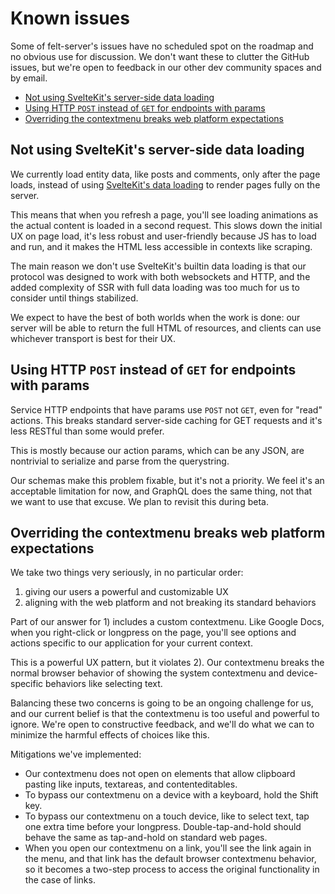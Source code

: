 # Known issues

Some of felt-server's issues have no scheduled spot on the roadmap
and no obvious use for discussion.
We don't want these to clutter the GitHub issues,
but we're open to feedback in our other dev community spaces and by email.

- [Not using SvelteKit's server-side data loading](#not-using-sveltekits-server-side-data-loading)
- [Using HTTP `POST` instead of `GET` for endpoints with params](#using-http-post-instead-of-get-for-endpoints-with-params)
- [Overriding the contextmenu breaks web platform expectations](#overriding-the-contextmenu-breaks-web-platform-expectations)

## Not using SvelteKit's server-side data loading

We currently load entity data, like posts and comments, only after the page loads,
instead of using [SvelteKit's data loading](https://kit.svelte.dev/docs/load)
to render pages fully on the server.

This means that when you refresh a page,
you'll see loading animations as the actual content is loaded in a second request.
This slows down the initial UX on page load,
it's less robust and user-friendly because JS has to load and run,
and it makes the HTML less accessible in contexts like scraping.

The main reason we don't use SvelteKit's builtin data loading
is that our protocol was designed to work with both websockets and HTTP,
and the added complexity of SSR with full data loading
was too much for us to consider until things stabilized.

We expect to have the best of both worlds when the work is done:
our server will be able to return the full HTML of resources,
and clients can use whichever transport is best for their UX.

## Using HTTP `POST` instead of `GET` for endpoints with params

Service HTTP endpoints that have params use `POST` not `GET`, even for "read" actions.
This breaks standard server-side caching for GET requests
and it's less RESTful than some would prefer.

This is mostly because our action params, which can be any JSON,
are nontrivial to serialize and parse from the querystring.

Our schemas make this problem fixable, but it's not a priority.
We feel it's an acceptable limitation for now,
and GraphQL does the same thing, not that we want to use that excuse.
We plan to revisit this during beta.

## Overriding the contextmenu breaks web platform expectations

We take two things very seriously, in no particular order:

1. giving our users a powerful and customizable UX
2. aligning with the web platform and not breaking its standard behaviors

Part of our answer for 1) includes a custom contextmenu.
Like Google Docs, when you right-click or longpress on the page,
you'll see options and actions specific to our application for your current context.

This is a powerful UX pattern, but it violates 2).
Our contextmenu breaks the normal browser behavior of showing the system contextmenu
and device-specific behaviors like selecting text.

Balancing these two concerns is going to be an ongoing challenge for us,
and our current belief is that the contextmenu is too useful and powerful to ignore.
We're open to constructive feedback, and we'll do what
we can to minimize the harmful effects of choices like this.

Mitigations we've implemented:

- Our contextmenu does not open on elements that allow clipboard pasting
  like inputs, textareas, and contenteditables.
- To bypass our contextmenu on a device with a keyboard, hold the Shift key.
- To bypass our contextmenu on a touch device, like to select text,
  tap one extra time before your longpress.
  Double-tap-and-hold should behave the same as tap-and-hold on standard web pages.
- When you open our contextmenu on a link,
  you'll see the link again in the menu, and that link has the default browser contextmenu behavior,
  so it becomes a two-step process to access the original functionality in the case of links.
